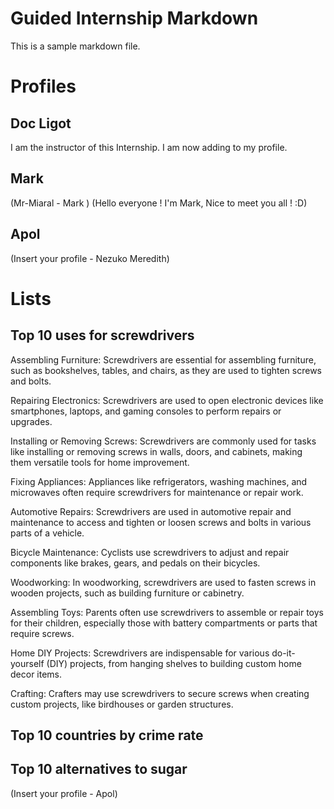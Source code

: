 # Guided Internship Markdown

This is a sample markdown file. 

# Profiles

## Doc Ligot

I am the instructor of this Internship. I am now adding to my profile. 

## Mark

(Mr-Miaral - Mark )
(Hello everyone ! I'm Mark, Nice to meet you all ! :D)

## Apol 

(Insert your profile - Nezuko Meredith)

# Lists

## Top 10 uses for screwdrivers

Assembling Furniture: Screwdrivers are essential for assembling furniture, such as bookshelves, tables, and chairs, as they are used to tighten screws and bolts.

Repairing Electronics: Screwdrivers are used to open electronic devices like smartphones, laptops, and gaming consoles to perform repairs or upgrades.

Installing or Removing Screws: Screwdrivers are commonly used for tasks like installing or removing screws in walls, doors, and cabinets, making them versatile tools for home improvement.

Fixing Appliances: Appliances like refrigerators, washing machines, and microwaves often require screwdrivers for maintenance or repair work.

Automotive Repairs: Screwdrivers are used in automotive repair and maintenance to access and tighten or loosen screws and bolts in various parts of a vehicle.

Bicycle Maintenance: Cyclists use screwdrivers to adjust and repair components like brakes, gears, and pedals on their bicycles.

Woodworking: In woodworking, screwdrivers are used to fasten screws in wooden projects, such as building furniture or cabinetry.

Assembling Toys: Parents often use screwdrivers to assemble or repair toys for their children, especially those with battery compartments or parts that require screws.

Home DIY Projects: Screwdrivers are indispensable for various do-it-yourself (DIY) projects, from hanging shelves to building custom home decor items.

Crafting: Crafters may use screwdrivers to secure screws when creating custom projects, like birdhouses or garden structures.

## Top 10 countries by crime rate

## Top 10 alternatives to sugar

(Insert your profile - Apol)

